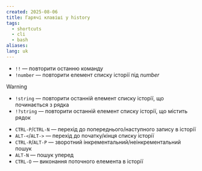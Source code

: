 ```yaml
---
created: 2025-08-06
title: Гарячі клавіші у history
tags:
  - shortcuts
  - cli
  - bash
aliases: 
lang: uk
---
```

- `!!` — повторити останню команду
- `!number` — повторити елемент списку історії під *number*

> [!warning] 
> - `!string` — повторити останній елемент списку історії, що починається з рядка
> - `!?string` — повторити останній елемент списку історії, що містить рядок

- `CTRL-P`/`CTRL-N` — перехід до попереднього/наступного запису в історії
- `ALT-<`/`ALT->` — перехід до початку/кінця списку історії
- `CTRL-R`/`ALT-P` — зворотний інкрементальний/неінкрементальний пошук
- `ALT-N` — пошук уперед
- `CTRL-O` — виконання поточного елемента в історії